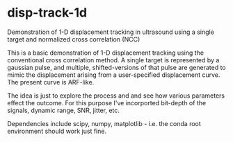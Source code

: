 # disp-track-1d
Demonstration of 1-D displacement tracking in ultrasound using a single target and normalized cross correlation (NCC)

This is a basic demonstration of 1-D displacement tracking using the conventional cross correlation method. A single target is represented by a gaussian pulse, and multiple, shifted-versions of that pulse are generated to mimic the displacement arising from a user-specified displacement curve. The present curve is ARF-like.

The idea is just to explore the process and and see how various parameters effect the outcome. For this purpose I've incorported bit-depth of the signals, dynamic range, SNR, jitter, etc. 

Dependencies include scipy, numpy, matplotlib - i.e. the conda root environment should work just fine.
